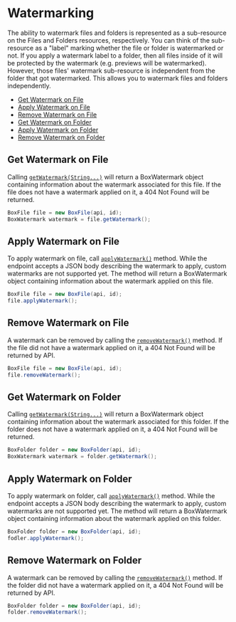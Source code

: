Watermarking
======

The ability to watermark files and folders is represented as a sub-resource on the Files and Folders resources, respectively. You can think of the sub-resource as a "label" marking whether the file or folder is watermarked or not. If you apply a watermark label to a folder, then all files inside of it will be protected by the watermark (e.g. previews will be watermarked). However, those files' watermark sub-resource is independent from the folder that got watermarked. This allows you to watermark files and folders independently.

* [Get Watermark on File](#get-watermark-on-file)
* [Apply Watermark on File](#apply-watermark-on-file)
* [Remove Watermark on File](#remove-watermark-on-file)
* [Get Watermark on Folder](#get-watermark-on-folder)
* [Apply Watermark on Folder](#apply-watermark-on-folder)
* [Remove Watermark on Folder](#remove-watermark-on-folder)

Get Watermark on File
--------------

Calling [`getWatermark(String...)`][get-watermark-on-file] will return a BoxWatermark object containing information about the watermark associated for this file. If the file does not have a watermark applied on it, a 404 Not Found will be returned.

```java
BoxFile file = new BoxFile(api, id);
BoxWatermark watermark = file.getWatermark();
```

[get-watermark-on-file]: http://opensource.box.com/box-java-sdk/javadoc/com/box/sdk/BoxFile.html#getWatermark(java.lang.String...)

Apply Watermark on File
--------------

To apply watermark on file, call [`applyWatermark()`][apply-watermark-on-file] method. While the endpoint accepts a JSON body describing the watermark to apply, custom watermarks are not supported yet.
The method will return a BoxWatermark object containing information about the watermark applied on this file.

```java
BoxFile file = new BoxFile(api, id);
file.applyWatermark();
```

[apply-watermark-on-file]: http://opensource.box.com/box-java-sdk/javadoc/com/box/sdk/BoxFile.html#applyWatermark()

Remove Watermark on File
--------------

A watermark can be removed by calling the [`removeWatermark()`][remove-watermark-on-file] method.
If the file did not have a watermark applied on it, a 404 Not Found will be returned by API.

```java
BoxFile file = new BoxFile(api, id);
file.removeWatermark();
```

[remove-watermark-on-file]: http://opensource.box.com/box-java-sdk/javadoc/com/box/sdk/BoxFile.html#removeWatermark()

Get Watermark on Folder
--------------

Calling [`getWatermark(String...)`][get-watermark-on-folder] will return a BoxWatermark object containing information about the watermark associated for this folder. If the folder does not have a watermark applied on it, a 404 Not Found will be returned.

```java
BoxFolder folder = new BoxFolder(api, id);
BoxWatermark watermark = folder.getWatermark();
```

[get-watermark-on-folder]: http://opensource.box.com/box-java-sdk/javadoc/com/box/sdk/BoxFolder.html#getWatermark(java.lang.String...)

Apply Watermark on Folder
--------------

To apply watermark on folder, call [`applyWatermark()`][apply-watermark-on-folder] method. While the endpoint accepts a JSON body describing the watermark to apply, custom watermarks are not supported yet.
The method will return a BoxWatermark object containing information about the watermark applied on this folder.

```java
BoxFolder folder = new BoxFolder(api, id);
fodler.applyWatermark();
```

[apply-watermark-on-folder]: http://opensource.box.com/box-java-sdk/javadoc/com/box/sdk/BoxFolder.html#applyWatermark()

Remove Watermark on Folder
--------------

A watermark can be removed by calling the [`removeWatermark()`][remove-watermark-on-folder] method.
If the folder did not have a watermark applied on it, a 404 Not Found will be returned by API.

```java
BoxFolder folder = new BoxFolder(api, id);
folder.removeWatermark();
```

[remove-watermark-on-folder]: http://opensource.box.com/box-java-sdk/javadoc/com/box/sdk/BoxFolder.html#removeWatermark()
